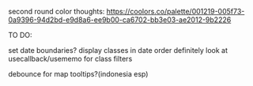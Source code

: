 second round color thoughts:
https://coolors.co/palette/001219-005f73-0a9396-94d2bd-e9d8a6-ee9b00-ca6702-bb3e03-ae2012-9b2226

TO DO:

set date boundaries?
display classes in date order
definitely look at usecallback/usememo for class filters

debounce for map tooltips?(indonesia esp)
